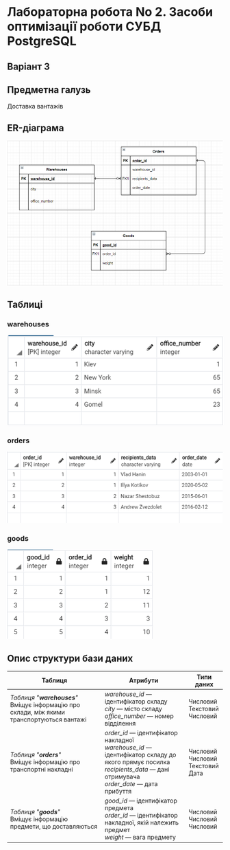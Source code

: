 # Лабораторна робота No 2. Засоби оптимізації роботи СУБД PostgreSQL

## Варіант 3

## Предметна галузь

Доставка вантажів

## ER-діаграма

![ER model](img/er.png)

## Таблиці

### warehouses
![Warehouses](../img/warehouses.png)
### orders
![Orders](../img/orders.png)
### goods
![Goods](../img/goods.png)

## Опис структури бази даних

| Таблиця | Атрибути | Типи даних |
|------------|---------|--------------------|
| _Таблиця "**warehouses**"_ <br> Вміщує інформацію про склади, між якими транспортуються вантажі | _warehouse_id_ — ідентифікатор складу<br> _city_ — місто складу <br> _office_number_ — номер відділення | Числовий <br> Текстовий <br> Числовий
| _Таблиця "**orders**"_ <br> Вміщує інформацію про транспортні накладні | _order_id_ — ідентифікатор накладної <br> _warehouse_id_ — ідентифікатор складу до якого прямує посилка<br> _recipients_data_ — дані отримувача <br> _order_date_ — дата прибуття | Числовий <br> Числовий <br> Текстовий <br> Дата |
| _Таблиця "**goods**"_ <br> Вміщує інформацію предмети, що доставляються | _good_id_ — ідентифікатор предмета<br> _order_id_ — ідентифікатор накладної, якій належить предмет <br> _weight_ — вага предмету | Числовий <br> Числовий <br> Числовий
